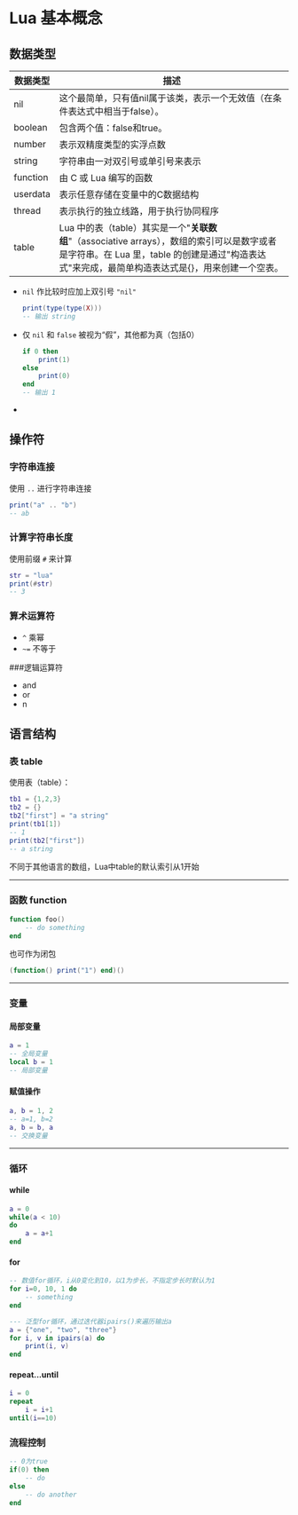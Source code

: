 # Lua 基本概念

## 数据类型

| 数据类型 | 描述                                                         |
| -------- | ------------------------------------------------------------ |
| nil      | 这个最简单，只有值nil属于该类，表示一个无效值（在条件表达式中相当于false）。 |
| boolean  | 包含两个值：false和true。                                    |
| number   | 表示双精度类型的实浮点数                                     |
| string   | 字符串由一对双引号或单引号来表示                             |
| function | 由 C 或 Lua 编写的函数                                       |
| userdata | 表示任意存储在变量中的C数据结构                              |
| thread   | 表示执行的独立线路，用于执行协同程序                         |
| table    | Lua 中的表（table）其实是一个"**关联数组**"（associative arrays），数组的索引可以是数字或者是字符串。在 Lua 里，table 的创建是通过"构造表达式"来完成，最简单构造表达式是{}，用来创建一个空表。 |

- `nil` 作比较时应加上双引号 `"nil"`

  ```lua
  print(type(type(X)))
  -- 输出 string
  ```

  

- 仅 `nil` 和 `false` 被视为“假”，其他都为真（包括0）

  ```lua
  if 0 then
      print(1)
  else
      print(0)
  end
  -- 输出 1
  ```

- 

## 操作符

### 字符串连接

使用 `..` 进行字符串连接

```lua
print("a" .. "b")
-- ab
```

### 计算字符串长度

使用前缀 `#` 来计算

```lua
str = "lua"
print(#str)
-- 3
```

### 算术运算符

- `^` 乘幂
- `~=` 不等于

###逻辑运算符

- and
- or
- n

## 语言结构

### 表 table

使用表（table）：

```lua
tb1 = {1,2,3}
tb2 = {}
tb2["first"] = "a string"
print(tb1[1])
-- 1
print(tb2["first"])
-- a string
```

不同于其他语言的数组，Lua中table的默认索引从1开始

---

### 函数 function

```lua
function foo()
    -- do something
end
```

也可作为闭包

```lua
(function() print("1") end)()
```

---

### 变量

#### 局部变量

```lua
a = 1
-- 全局变量
local b = 1
-- 局部变量
```

#### 赋值操作

```lua
a, b = 1, 2
-- a=1, b=2
a, b = b, a
-- 交换变量
```

---

### 循环

#### while

```lua
a = 0
while(a < 10)
do
    a = a+1
end
```

#### for

```lua
-- 数值for循环，i从0变化到10，以1为步长，不指定步长时默认为1
for i=0, 10, 1 do
    -- something
end

--- 泛型for循环，通过迭代器ipairs()来遍历输出a
a = {"one", "two", "three"}
for i, v in ipairs(a) do
    print(i, v)
end
```

#### repeat...until

```lua
i = 0
repeat
    i = i+1
until(i==10)
```

### 流程控制

```lua
-- 0为true
if(0) then
    -- do
else
    -- do another
end
```

